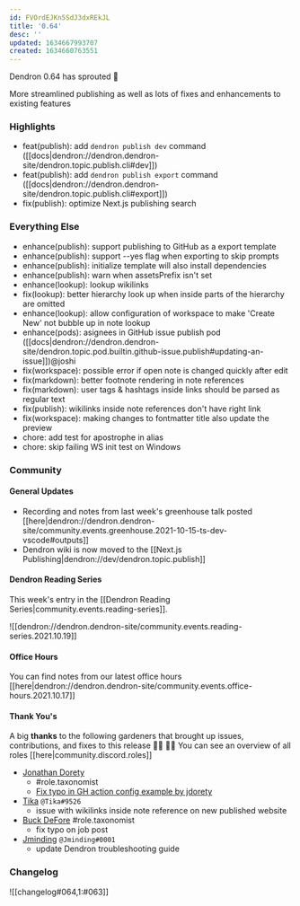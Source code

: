 ```yaml
---
id: FVOrdEJKn5SdJ3dxREkJL
title: '0.64'
desc: ''
updated: 1634667993707
created: 1634660763551
---
```


Dendron 0.64 has sprouted  🌱

More streamlined publishing as well as lots of fixes and enhancements to existing features 

### Highlights
- feat(publish): add `dendron publish dev` command ([[docs|dendron://dendron.dendron-site/dendron.topic.publish.cli#dev]])
- feat(publish): add `dendron publish export` command ([[docs|dendron://dendron.dendron-site/dendron.topic.publish.cli#export]])
- fix(publish): optimize Next.js publishing search

### Everything Else
- enhance(publish): support publishing to GitHub as a export template
- enhance(publish): support --yes flag when exporting to skip prompts
- enhance(publish): initialize template will also install dependencies
- enhance(publish): warn when assetsPrefix isn't set
- enhance(lookup): lookup wikilinks 
- fix(lookup): better hierarchy look up when inside parts of the hierarchy are omitted 
- enhance(lookup): allow configuration of workspace to make 'Create New' not bubble up in note lookup
- enhance(pods): asignees in GitHub issue publish pod ([[docs|dendron://dendron.dendron-site/dendron.topic.pod.builtin.github-issue.publish#updating-an-issue]])@joshi 
- fix(workspace): possible error if open note is changed quickly after edit
- fix(markdown): better footnote rendering in note references 
- fix(markdown): user tags & hashtags inside links should be parsed as regular text 
- fix(publish): wikilinks inside note references don't have right link 
- fix(workspace): making changes to fontmatter title also update the preview 
- chore: add test for apostrophe in alias
- chore: skip failing WS init test on Windows

### Community

#### General Updates
- Recording and notes from last week's greenhouse talk posted [[here|dendron://dendron.dendron-site/community.events.greenhouse.2021-10-15-ts-dev-vscode#outputs]]
- Dendron wiki is now moved to the [[Next.js Publishing|dendron://dev/dendron.topic.publish]]

#### Dendron Reading Series

This week's entry in the [[Dendron Reading Series|community.events.reading-series]]. 

![[dendron://dendron.dendron-site/community.events.reading-series.2021.10.19]]

#### Office Hours

You can find notes from our latest office hours [[here|dendron://dendron.dendron-site/community.events.office-hours.2021.10.17]]

#### Thank You's

A big **thanks** to the following gardeners that brought up issues, contributions, and fixes to this release :man_farmer: :woman_farmer: 
You can see an overview of all roles [[here|community.discord.roles]]

- [Jonathan Dorety](https://github.com/jdorety)
    - #role.taxonomist
    - [Fix typo in GH action config example by jdorety](https://github.com/dendronhq/dendron-site/pull/230)
- [Tika](https://github.com/SR--) `@Tika#9526`
    - issue with wikilinks inside note reference on new published website
- [Buck DeFore](https://github.com/bdefore)
    #role.taxonomist
    - fix typo on job post
- [Jminding](https://github.com/Jminding) `@Jminding#0001`
    - update Dendron troubleshooting guide

### Changelog
![[changelog#064,1:#063]]
